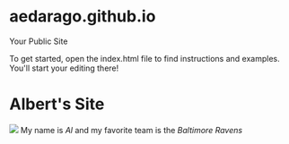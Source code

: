 aedarago.github.io
=====================

Your Public Site

To get started, open the index.html file to find instructions and examples. You'll start your editing there!
# Albert's Site
![](http://i60.tinypic.com/r8thyt.jpg)
My name is *Al* and my favorite team is the *Baltimore Ravens*
